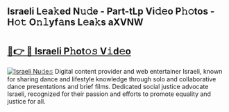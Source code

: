 ## Israeli L𝚎a𝚔ed N𝚞𝚍e - Part-tLp Vi𝚍𝚎o P𝚑𝚘tos - H𝚘𝚝 O𝚗𝚕yf𝚊ns L𝚎a𝚔s aXVNW

# <h2><a href="http://kfcfg1.oniu.top/?m=Israeli">🔗👉 🔴 Israeli P𝚑ot𝚘𝚜 V𝚒d𝚎o</a></h2>

[![Israeli Nu𝚍e𝚜](https://i.imgur.com/0qMVB7G.gif)](http://kfcfg1.oniu.top/?m=Israeli)
Digital content provider and web entertainer Israeli, known for sharing dance and lifestyle knowledge through solo and collaborative dance presentations and brief films. Dedicated social justice advocate Israeli, recognized for their passion and efforts to promote equality and justice for all.  
